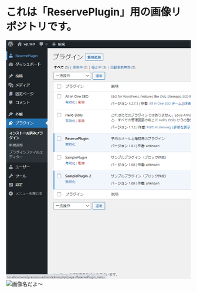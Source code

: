 # これは「ReservePlugin」用の画像リポジトリです。
![画像名だよ～](./Images/image1.png)<br>
![画像名だよ～](https://github.com/hibiki0147/ReservePlugin_Image/blobmain/Images/image2.png)
